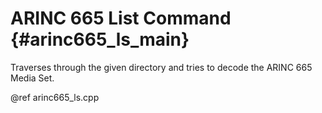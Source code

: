 # ARINC 665 List Command {#arinc665_ls_main}

Traverses through the given directory and tries to decode the ARINC 665 Media 
Set.

@ref arinc665_ls.cpp
